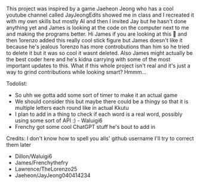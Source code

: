 This project was inspired by a game Jaeheon Jeong who has a cool youtube channel called JayJeongEdits showed me in class and I recreated it with my own skills but mostly AI and then I invited Jay but he hasn't done anything yet and James is looking at the code on the computer next to me and making the programs better. Hi James if you are looking at this 👋 and then 1orenzo added this really cool stick figure but James doesn't like it because he's jealous 1orenzo has more controbutions than him so he tried to delete it but it was so cool it wasnt deleted. Also James might actually be the best coder here and he's kidna carrying with some of the most important updates to this.
What if this whole project isn't real and it's just a way to grind contributions while looking smart? Hmmm...


Todolist:
- So uhh we gotta add some sort of timer to make it an actual game
- We should consider this but maybe there could be a thingy so that it is multiple letters each round like in actual Kkutu
- I plan to add in a thing to check if each word is a real word, possibly using some sort of API :) - Waluigi6
- Frenchy got some cool ChatGPT stuff he's bout to add in




Credits: I don't know how to spell you alls' github username I'll try to correct them later
- Dillon/Waluigi6
- James/Frenchythefry
- Lawrence/TheLorenzo25
- Jaeheon/JayJeong040414234
